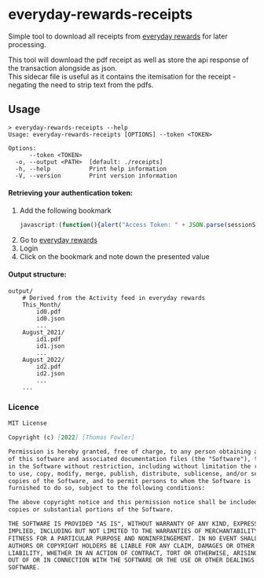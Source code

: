# everyday-rewards-receipts

Simple tool to download all receipts from [everyday rewards](https://www.woolworthsrewards.com.au/) for later processing.

This tool will download the pdf receipt as well as store the api response of the transaction alongside as json.  
This sidecar file is useful as it contains the itemisation for the receipt - negating the need to strip text from the pdfs.



## Usage

```shell
> everyday-rewards-receipts --help
Usage: everyday-rewards-receipts [OPTIONS] --token <TOKEN>

Options:
      --token <TOKEN>  
  -o, --output <PATH>  [default: ./receipts]
  -h, --help           Print help information
  -V, --version        Print version information
```

#### Retrieving  your authentication token:
1. Add the following bookmark  
    ```javascript
    javascript:(function(){alert("Access Token: " + JSON.parse(sessionStorage.authStatusData).access_token)})();
    ```
2. Go to [everyday rewards](https://www.woolworthsrewards.com.au/)
3. Login
4. Click on the bookmark and note down the presented value

#### Output structure:
```
output/
    # Derived from the Activity feed in everyday rewards
    This_Month/
        id0.pdf
        id0.json
        ...
    August_2021/
        id1.pdf
        id1.json
        ...
    August_2022/
        id2.pdf
        id2.json
        ...
    ...
```

### Licence

```markdown
MIT License

Copyright (c) [2022] [Thomas Fowler]

Permission is hereby granted, free of charge, to any person obtaining a copy
of this software and associated documentation files (the "Software"), to deal
in the Software without restriction, including without limitation the rights
to use, copy, modify, merge, publish, distribute, sublicense, and/or sell
copies of the Software, and to permit persons to whom the Software is
furnished to do so, subject to the following conditions:

The above copyright notice and this permission notice shall be included in all
copies or substantial portions of the Software.

THE SOFTWARE IS PROVIDED "AS IS", WITHOUT WARRANTY OF ANY KIND, EXPRESS OR
IMPLIED, INCLUDING BUT NOT LIMITED TO THE WARRANTIES OF MERCHANTABILITY,
FITNESS FOR A PARTICULAR PURPOSE AND NONINFRINGEMENT. IN NO EVENT SHALL THE
AUTHORS OR COPYRIGHT HOLDERS BE LIABLE FOR ANY CLAIM, DAMAGES OR OTHER
LIABILITY, WHETHER IN AN ACTION OF CONTRACT, TORT OR OTHERWISE, ARISING FROM,
OUT OF OR IN CONNECTION WITH THE SOFTWARE OR THE USE OR OTHER DEALINGS IN THE
SOFTWARE.
```